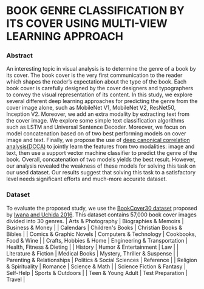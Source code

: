 # BOOK GENRE CLASSIFICATION BY ITS COVER USING MULTI-VIEW LEARNING APPROACH

### Abstract
An interesting topic in visual analysis is to determine the genre of a book by
its cover. The book cover is the very first communication to the reader which shapes
the reader’s expectation about the type of the book. Each book cover is carefully
designed by the cover designers and typographers to convey the visual representation
of its content. In this study, we explore several different deep learning approaches for
predicting the genre from the cover image alone, such as MobileNet V1, MobileNet V2,
ResNet50, Inception V2. Moreover, we add an extra modality by extracting text from
the cover image. We explore some simple text classification algorithms such as LSTM
and Universal Sentence Decoder. Moreover, we focus on model concatenation based on
of two best performing models on cover image and text. Finally, we propose the use
of [deep canonical correlation analysis(DCCA)](http://www.jmlr.org/proceedings/papers/v28/andrew13.pdf) to jointly learn the features from two modalities:
image and text, then use a support vector machine classifier to predict the genre of the
book. Overall, concatenation of two models yields the best result. However, our analysis
revealed the weakness of these models for solving this task on our used dataset. Our
results suggest that solving this task to a satisfactory level needs significant efforts and
much-more accurate dataset.

### Dataset
To evaluate the proposed study, we use the [BookCover30 dataset](https://github.com/uchidalab/book-dataset) proposed by
[Iwana and Uchida 2016](https://arxiv.org/pdf/1610.09204.pdf). This dataset contains 57,000 book cover images divided into
30 genres. 
| Arts & Photography | Biographies & Memoirs | Business & Money |
| Calendars | Children's Books | Christian Books & Bibles |
| Comics & Graphic Novels | Computers & Technology | Cookbooks, Food & Wine |
| Crafts, Hobbies & Home | Engineering & Transportation | Health, Fitness & Dieting |
| History | Humor & Entertainment | Law |
| Literature & Fiction | Medical Books | Mystery, Thriller & Suspense |
| Parenting & Relationships | Politics & Social Sciences | Reference |
| Religion & Spirituality | Romance | Science & Math |
| Science Fiction & Fantasy | Self-Help | Sports & Outdoors |
| Teen & Young Adult | Test Preparation | Travel |


